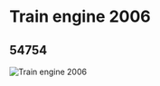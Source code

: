 # Train engine 2006
## 54754
![Train engine 2006](https://lc-www-live-s.legocdn.com/media/bricks/5/2/4527072.jpg)